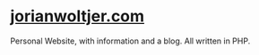 # [jorianwoltjer.com](https://jorianwoltjer.com/)

Personal Website, with information and a blog. All written in PHP.
